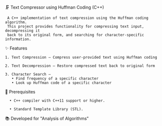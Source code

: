 🗜️ Text Compressor using Huffman Coding (C++)

     A C++ implementation of text compression using the Huffman coding algorithm. 
     This project provides functionality for compressing text input, decompressing it 
     back to its original form, and searching for character-specific information.


✨ Features

    1. Text Compression — Compress user-provided text using Huffman coding

    2. Text Decompression — Restore compressed text back to original form

    3. Character Search —
       • Find frequency of a specific character
       • Look up Huffman code of a specific character


🚀 Prerequisites

      • C++ compiler with C++11 support or higher.

      • Standard Template Library (STL).


📚 Developed for
"Analysis of Algorithms" 
